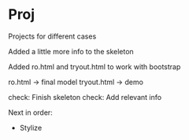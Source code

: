# Proj
Projects for different cases

Added a little more info to the skeleton

Added ro.html and tryout.html to work with bootstrap

ro.html -> final model
tryout.html -> demo

 check: Finish skeleton
 check: Add relevant info
 
 Next in order:
 - Stylize
